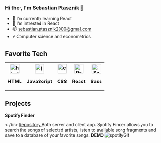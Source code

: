 ### Hi ther, I'm Sebastian Ptasznik 👋

- 🌱 I’m currently learning React
- 👀 I'm intrested in React
- 📫 sebastian.ptasznik2000@gmail.com
- ⚡ Computer science and econometrics


## Favorite Tech

<table>
  <tr>
    <th> <img src="https://upload.wikimedia.org/wikipedia/commons/thumb/6/61/HTML5_logo_and_wordmark.svg/1200px-HTML5_logo_and_wordmark.svg.png" alt="html" height="30px" /> <p> HTML </p> </th>
    <th> <img src="https://upload.wikimedia.org/wikipedia/commons/thumb/9/99/Unofficial_JavaScript_logo_2.svg/480px-Unofficial_JavaScript_logo_2.svg.png" alt="js"  height="30px" /> <p>JavaScript </p></th>
    <th> <img src="https://upload.wikimedia.org/wikipedia/commons/thumb/d/d5/CSS3_logo_and_wordmark.svg/1200px-CSS3_logo_and_wordmark.svg.png" alt="css"  height="30px" /> <p>CSS</p></th>
    <th> <img src="https://upload.wikimedia.org/wikipedia/commons/thumb/a/a7/React-icon.svg/1024px-React-icon.svg.png" alt="React"  height="30px" /> <p>React</p></th>
     <th>  <img src="https://upload.wikimedia.org/wikipedia/commons/thumb/9/96/Sass_Logo_Color.svg/1200px-Sass_Logo_Color.svg.png" alt="Sass"  height="30px" /> <p>Sass</p></th>
    
  </tr>
</table>

## Projects

<p><b>Spotify Finder </b></p>
< /br>
<a href = "https://github.com/sebix00/spotify-api">Repository </a>
Both server and client app. Spotify Finder allows you to search the songs of selected artists, listen to available song fragments and save to a database of your favorite songs.
<b>DEMO </b>
<img src= "https://github.com/sebix00/spotify-api/blob/master/images/spotifyFinder.gif" alt="spotifyGif" />

